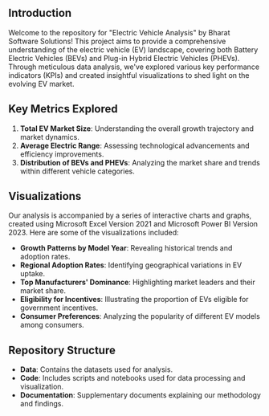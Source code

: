 ## Introduction
Welcome to the repository for "Electric Vehicle Analysis" by Bharat Software Solutions! This project aims to provide a comprehensive understanding of the electric vehicle (EV) landscape, covering both Battery Electric Vehicles (BEVs) and Plug-in Hybrid Electric Vehicles (PHEVs). Through meticulous data analysis, we've explored various key performance indicators (KPIs) and created insightful visualizations to shed light on the evolving EV market.

## Key Metrics Explored
1. **Total EV Market Size**: Understanding the overall growth trajectory and market dynamics.
2. **Average Electric Range**: Assessing technological advancements and efficiency improvements.
3. **Distribution of BEVs and PHEVs**: Analyzing the market share and trends within different vehicle categories.

## Visualizations
Our analysis is accompanied by a series of interactive charts and graphs, created using Microsoft Excel Version 2021 and Microsoft Power BI Version 2023. Here are some of the visualizations included:
- **Growth Patterns by Model Year**: Revealing historical trends and adoption rates.
- **Regional Adoption Rates**: Identifying geographical variations in EV uptake.
- **Top Manufacturers' Dominance**: Highlighting market leaders and their market share.
- **Eligibility for Incentives**: Illustrating the proportion of EVs eligible for government incentives.
- **Consumer Preferences**: Analyzing the popularity of different EV models among consumers.

## Repository Structure
- **Data**: Contains the datasets used for analysis.
- **Code**: Includes scripts and notebooks used for data processing and visualization.
- **Documentation**: Supplementary documents explaining our methodology and findings.






